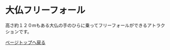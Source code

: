 # 大仏フリーフォール

  高さ約１２０mもある大仏の手のひらに乗ってフリーフォールができるアトラクションです。
  
  [ページトップへ戻る](https://takajo-soft16.github.io/NaraAsuka_Rekishi-land/index)
